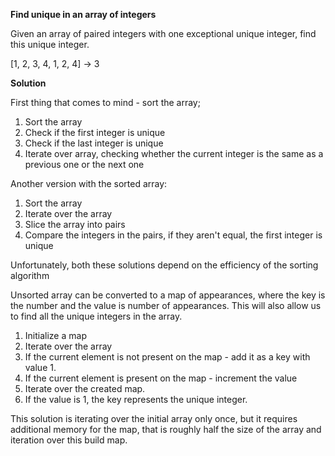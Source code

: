 **Find unique in an array of integers**

Given an array of paired integers with one exceptional unique integer, find this unique integer.

[1, 2, 3, 4, 1, 2, 4] -> 3

**Solution**

First thing that comes to mind - sort the array;

1. Sort the array
2. Check if the first integer is unique
3. Check if the last integer is unique
4. Iterate over array, checking whether the current integer is the same as a previous one or the next one

Another version with the sorted array:

1. Sort the array
2. Iterate over the array
3. Slice the array into pairs
4. Compare the integers in the pairs, if they aren't equal, the first integer is unique

Unfortunately, both these solutions depend on the efficiency of the sorting algorithm

Unsorted array can be converted to a map of appearances, where the key is the number and the value is number of appearances.
This will also allow us to find all the unique integers in the array.

1. Initialize a map
2. Iterate over the array
3. If the current element is not present on the map - add it as a key with value 1.
4. If the current element is present on the map - increment the value
5. Iterate over the created map.
6. If the value is 1, the key represents the unique integer.

This solution is iterating over the initial array only once, but it requires additional memory
for the map, that is roughly half the size of the array and iteration over this build map.

